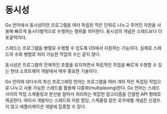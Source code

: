 # 동시성

Go 언어에서 동시성이란 프로그램을 여러 독립된 작은 단위로 나누고 주어진 자원을 사용해 빠르게 동시다발적으로 수행하는 행위를 의미한다. 동시성의 개념은 스레드보다 더 포괄적이다.

스레드는 프로그램을 병렬로 수행할 수 있도록 OS에서 지원하는 기능이다. 실제로 스레드의 수와 병렬로 처리 가능한 작업의 수는 같지 않다.

동시성은 프로그램의 전체적인 흐름을 유지하면서 독립적인 작업을 빠르게 수행할 수 있는 현대 소프트웨어 개발에서 매우 중요한 기술이다.

Go 언어와 대다수의 최신 프로그래밍 언어는 프로그램을 여러 개의 작은 독립된 작업으로 나누고 사용 가능한 스레드를 활용해 다중화(multiplexing)한다. Go 언어는 스레드 사이의 작업 스케줄링과 분산을 알아서 처리하는 복잡한 알고리즘을 간결한 API 형태로 제공한다. 따라서 개발자는 스레드와 자원 할당, 스케줄링 같은 로우레벨 개념은 신경쓰지 않고 애플리케이션 개발에 집중할 수 있다.